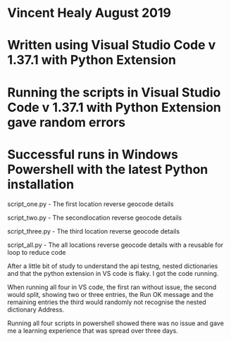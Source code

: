 # 
# Vincent Healy August 2019
# Written using Visual Studio Code v 1.37.1 with Python Extension
#
# Running the scripts in Visual Studio Code v 1.37.1 with Python Extension gave random errors
# Successful runs in Windows Powershell with the latest Python installation

script_one.py - The first location reverse geocode details

script_two.py - The secondlocation reverse geocode details

script_three.py - The third location reverse geocode details

script_all.py - The all locations reverse geocode details with a reusable for loop to reduce code

After a little bit of study to understand the api testng, nested dictionaries and that the python extension in VS code is 
flaky. I got the code running.

When running all four in VS code, the first ran without issue, 
the second would split, showing two or three entries, the Run OK message and the remaining entries
the third would randomly not recognise the nested dictionary Address.

Running all four scripts in powershell showed there was no issue and gave me a learning experience that was
spread over three days.
